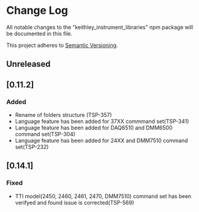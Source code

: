 # Change Log

All notable changes to the "keithley_instrument_libraries" npm package will be documented in this file.

This project adheres to [Semantic Versioning](https://semver.org/spec/v2.0.0.html).


<!--
Check [Keep a Changelog](http://keepachangelog.com/) for recommendations on how to structure this file.

    Added -- for new features.
    Changed -- for changes in existing functionality.
    Deprecated -- for soon-to-be removed features.
    Removed -- for now removed features.
    Fixed -- for any bug fixes.
    Security -- in case of vulnerabilities.
-->

## Unreleased

## [0.11.2]

### Added
- Rename of folders structure (TSP-357)
- Language feature has been added for 37XX commmand set(TSP-341)
- Language feature has been added for  DAQ6510 and DMM6500 command set(TSP-304)
- Language feature has been added for 24XX and DMM7510 command set(TSP-232)

## [0.14.1]

### Fixed
- TTI model(2450, 2460, 2461, 2470, DMM7510) command set has been verifyed and found issue is corrected(TSP-569)

